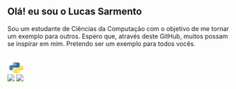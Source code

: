 ## Olá! eu sou o Lucas Sarmento

Sou um estudante de Ciências da Computação com o objetivo de me tornar um exemplo para outros. Espero que, através deste GitHub, muitos possam se inspirar em mim. Pretendo ser um exemplo para todos vocês.

<div style="display: inline_block"><br>
  <img align="center" alt="Rafa-Python" height="30" width="40" src="https://raw.githubusercontent.com/devicons/devicon/master/icons/python/python-original.svg">
</div>
 
 
<div> 
  <a href="https://www.instagram.com/sarmento.027?igsh=MXBzYmRqYWtpZzV0dw%3D%3D&utm_source=qr" target="_blank"><img src="https://img.shields.io/badge/-Instagram-%23E4405F?style=for-the-badge&logo=instagram&logoColor=white" target="_blank"></a>
  <a href="https://www.linkedin.com/in/lucas-silva-sarmento-92a929278/" target="_blank"><img src="https://img.shields.io/badge/-LinkedIn-%230077B5?style=for-the-badge&logo=linkedin&logoColor=white" target="_blank"></a> 
  
</div>
